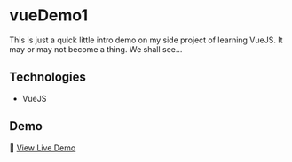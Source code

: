 # vueDemo1

This is just a quick little intro demo on my side project of learning VueJS. It may or may not become a thing. We shall see...

## Technologies

- VueJS

## Demo

🔗 [View Live Demo](https://sgrisak.github.io/vueDemo1/)
